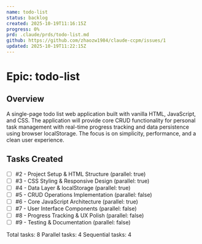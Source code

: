 ```yaml
---
name: todo-list
status: backlog
created: 2025-10-19T11:16:15Z
progress: 0%
prd: .claude/prds/todo-list.md
github: https://github.com/zhaozw1984/claude-ccpm/issues/1
updated: 2025-10-19T11:22:15Z
---
```


# Epic: todo-list

## Overview

A single-page todo list web application built with vanilla HTML, JavaScript, and CSS. The application will provide core CRUD functionality for personal task management with real-time progress tracking and data persistence using browser localStorage. The focus is on simplicity, performance, and a clean user experience.

## Tasks Created

- [ ] #2 - Project Setup & HTML Structure (parallel: true)
- [ ] #3 - CSS Styling & Responsive Design (parallel: true)  
- [ ] #4 - Data Layer & localStorage (parallel: true)
- [ ] #5 - CRUD Operations Implementation (parallel: false)
- [ ] #6 - Core JavaScript Architecture (parallel: true)
- [ ] #7 - User Interface Components (parallel: false)
- [ ] #8 - Progress Tracking & UX Polish (parallel: false)
- [ ] #9 - Testing & Documentation (parallel: false)

Total tasks: 8
Parallel tasks: 4
Sequential tasks: 4
